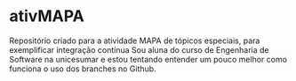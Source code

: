 # ativMAPA
Repositório criado para a atividade MAPA de tópicos especiais, para exemplificar integração contínua
Sou aluna do curso de Engenharia de Software na unicesumar e estou tentando entender um pouco melhor como funciona o uso dos branches no Github.
